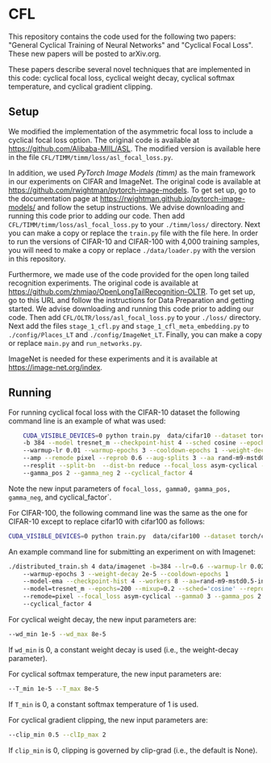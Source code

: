 # CFL

This repository contains the code used for the following two papers: "General Cyclical Training of Neural Networks" and "Cyclical Focal Loss". These new papers will be posted to arXiv.org.

These papers describe several novel techniques that are implemented in this code: cyclical focal loss, cyclical weight decay, cyclical softmax temperature, and cyclical gradient clipping. 

## Setup

We modified the implementation of the asymmetric focal loss to include a cyclical focal loss option.  The original code is available at https://github.com/Alibaba-MIIL/ASL.  The modified version is available here in the file `CFL/TIMM/timm/loss/asl_focal_loss.py`.

In addition, we used *PyTorch Image Models (timm)* as the main framework in our experiments on CIFAR and ImageNet.  The original code is available at https://github.com/rwightman/pytorch-image-models.  To get set up, go to the documentation page at https://rwightman.github.io/pytorch-image-models/ and follow the setup instructions.   We advise downloading and running this code prior to adding our code.  Then add `CFL/TIMM/timm/loss/asl_focal_loss.py` to your `./timm/loss/` directory.  Next you can make a copy or replace the `train.py` file with the file here.  In order to run the versions of CIFAR-10 and CIFAR-100 with 4,000 training samples, you will need to make a copy or replace `./data/loader.py` with the version in this repository.  

Furthermore, we made use of the code provided for the open long tailed recognition experiments.  The original code is available at https://github.com/zhmiao/OpenLongTailRecognition-OLTR.   To get set up, go to this URL and follow the instructions for Data Preparation and getting started.  We advise downloading and running this code prior to adding our code.  Then add `CFL/OLTR/loss/asl_focal_loss.py` to your `./loss/` directory.   Next add the files `stage_1_cfl.py` and `stage_1_cfl_meta_embedding.py` to `./config/Places_LT` and `./config/ImageNet_LT`.  Finally, you can make a copy or replace  `main.py` and `run_networks.py`.

ImageNet is needed for these experiments and it is available at https://image-net.org/index.  

## Running

For running cyclical focal loss with the CIFAR-10 dataset the following command line is an example of what was used:
```bash
	CUDA_VISIBLE_DEVICES=0 python train.py  data/cifar10 --dataset torch/cifar10
	-b 384 --model tresnet_m --checkpoint-hist 4 --sched cosine --epochs 200 --lr 0.15 
	--warmup-lr 0.01 --warmup-epochs 3 --cooldown-epochs 1 --weight-decay 5e-4 
	--amp --remode pixel --reprob 0.6 --aug-splits 3 --aa rand-m9-mstd0.5-inc1 
	--resplit --split-bn  --dist-bn reduce --focal_loss asym-cyclical --gamma0 3 
	--gamma_pos 2 --gamma_neg 2 --cyclical_factor 4
```
Note the new input parameters of `focal_loss, gamma0, gamma_pos, gamma_neg`, and cyclical_factor`.

For CIFAR-100, the following command line was the same as the one for CIFAR-10 except to replace cifar10 with cifar100 as follows:
```bash
CUDA_VISIBLE_DEVICES=0 python train.py  data/cifar100 --dataset torch/cifar100 
```

An example command line for submitting an experiment on with Imagenet:
```bash
./distributed_train.sh 4 data/imagenet -b=384 --lr=0.6 --warmup-lr 0.02 
	--warmup-epochs 3 --weight-decay 2e-5 --cooldown-epochs 1 
	--model-ema --checkpoint-hist 4 --workers 8 --aa=rand-m9-mstd0.5-inc1 -j=16 --amp 
	--model=tresnet_m --epochs=200 --mixup=0.2 --sched='cosine' --reprob=0.4 
	--remode=pixel --focal_loss asym-cyclical --gamma0 3 --gamma_pos 2 --gamma_neg 2 
	--cyclical_factor 4
```

For cyclical weight decay, the new input parameters are:
```bash
--wd_min 1e-5 --wd_max 8e-5
```
If `wd_min` is 0, a constant weight decay is used (i.e., the weight-decay parameter).


For cyclical softmax temperature, the new input parameters are:
```bash
--T_min 1e-5 --T_max 8e-5
```
If `T_min` is 0, a constant softmax temperature of 1 is used.

For cyclical gradient clipping, the new input parameters are:
```bash
--clip_min 0.5 --clIp_max 2
```
If `clip_min` is 0, clipping is governed by clip-grad (i.e., the default is None).
